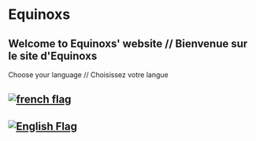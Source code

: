 # Equinoxs
## Welcome to Equinoxs' website // Bienvenue sur le site d'Equinoxs

Choose your language // Choisissez votre langue
## [<img src="https://upload.wikimedia.org/wikipedia/en/c/c3/Flag_of_France.svg" alt="french flag">](index_fr.html)
## [![English Flag](https://upload.wikimedia.org/wikipedia/en/a/ae/Flag_of_the_United_Kingdom.svg)](index_en.html)

